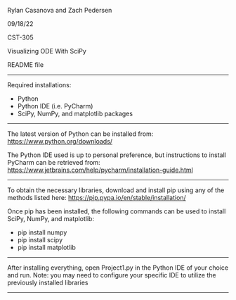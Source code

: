 Rylan Casanova and Zach Pedersen

09/18/22

CST-305

Visualizing ODE With SciPy

README file

---------------------------------------------------------------------------------------------------------------

Required installations:
- Python
- Python IDE (i.e. PyCharm)
- SciPy, NumPy, and matplotlib packages

---------------------------------------------------------------------------------------------------------------

The latest version of Python can be installed from:
https://www.python.org/downloads/

The Python IDE used is up to personal preference, but instructions to install PyCharm can be retrieved from:
https://www.jetbrains.com/help/pycharm/installation-guide.html

---------------------------------------------------------------------------------------------------------------

To obtain the necessary libraries, download and install pip using any of the methods listed here:
https://pip.pypa.io/en/stable/installation/

Once pip has been installed, the following commands can be used to install SciPy, NumPy, and matplotlib:
- pip install numpy
- pip install scipy
- pip install matplotlib

---------------------------------------------------------------------------------------------------------------

After installing everything, open Project1.py in the Python IDE of your choice and run.
Note: you may need to configure your specific IDE to utilize the previously installed libraries

---------------------------------------------------------------------------------------------------------------
